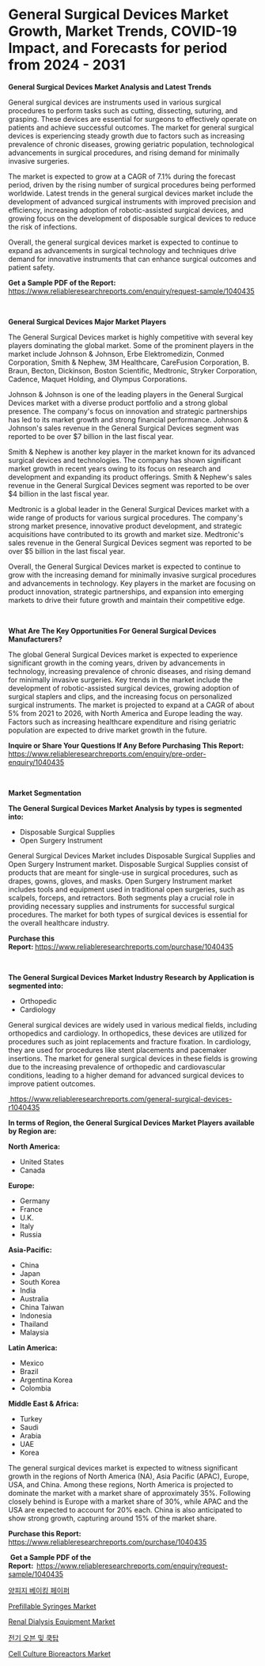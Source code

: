 <p><h1>General Surgical Devices Market Growth, Market Trends, COVID-19 Impact, and Forecasts for period from 2024 - 2031</h1></p><p><strong>General Surgical Devices Market Analysis and Latest Trends</strong></p>
<p><p>General surgical devices are instruments used in various surgical procedures to perform tasks such as cutting, dissecting, suturing, and grasping. These devices are essential for surgeons to effectively operate on patients and achieve successful outcomes. The market for general surgical devices is experiencing steady growth due to factors such as increasing prevalence of chronic diseases, growing geriatric population, technological advancements in surgical procedures, and rising demand for minimally invasive surgeries.</p><p>The market is expected to grow at a CAGR of 7.1% during the forecast period, driven by the rising number of surgical procedures being performed worldwide. Latest trends in the general surgical devices market include the development of advanced surgical instruments with improved precision and efficiency, increasing adoption of robotic-assisted surgical devices, and growing focus on the development of disposable surgical devices to reduce the risk of infections.</p><p>Overall, the general surgical devices market is expected to continue to expand as advancements in surgical technology and techniques drive demand for innovative instruments that can enhance surgical outcomes and patient safety.</p></p>
<p><strong>Get a Sample PDF of the Report:&nbsp;</strong> <a href="https://www.reliableresearchreports.com/enquiry/request-sample/1040435">https://www.reliableresearchreports.com/enquiry/request-sample/1040435</a></p>
<p>&nbsp;</p>
<p><strong>General Surgical Devices Major Market Players</strong></p>
<p><p>The General Surgical Devices market is highly competitive with several key players dominating the global market. Some of the prominent players in the market include Johnson & Johnson, Erbe Elektromedizin, Conmed Corporation, Smith & Nephew, 3M Healthcare, CareFusion Corporation, B. Braun, Becton, Dickinson, Boston Scientific, Medtronic, Stryker Corporation, Cadence, Maquet Holding, and Olympus Corporations.</p><p>Johnson & Johnson is one of the leading players in the General Surgical Devices market with a diverse product portfolio and a strong global presence. The company's focus on innovation and strategic partnerships has led to its market growth and strong financial performance. Johnson & Johnson's sales revenue in the General Surgical Devices segment was reported to be over $7 billion in the last fiscal year.</p><p>Smith & Nephew is another key player in the market known for its advanced surgical devices and technologies. The company has shown significant market growth in recent years owing to its focus on research and development and expanding its product offerings. Smith & Nephew's sales revenue in the General Surgical Devices segment was reported to be over $4 billion in the last fiscal year.</p><p>Medtronic is a global leader in the General Surgical Devices market with a wide range of products for various surgical procedures. The company's strong market presence, innovative product development, and strategic acquisitions have contributed to its growth and market size. Medtronic's sales revenue in the General Surgical Devices segment was reported to be over $5 billion in the last fiscal year.</p><p>Overall, the General Surgical Devices market is expected to continue to grow with the increasing demand for minimally invasive surgical procedures and advancements in technology. Key players in the market are focusing on product innovation, strategic partnerships, and expansion into emerging markets to drive their future growth and maintain their competitive edge.</p></p>
<p>&nbsp;</p>
<p><strong>What Are The Key Opportunities For General Surgical Devices Manufacturers?</strong></p>
<p><p>The global General Surgical Devices market is expected to experience significant growth in the coming years, driven by advancements in technology, increasing prevalence of chronic diseases, and rising demand for minimally invasive surgeries. Key trends in the market include the development of robotic-assisted surgical devices, growing adoption of surgical staplers and clips, and the increasing focus on personalized surgical instruments. The market is projected to expand at a CAGR of about 5% from 2021 to 2026, with North America and Europe leading the way. Factors such as increasing healthcare expenditure and rising geriatric population are expected to drive market growth in the future.</p></p>
<p><strong>Inquire or Share Your Questions If Any Before Purchasing This Report:</strong> <a href="https://www.reliableresearchreports.com/enquiry/pre-order-enquiry/1040435">https://www.reliableresearchreports.com/enquiry/pre-order-enquiry/1040435</a></p>
<p>&nbsp;</p>
<p><strong>Market Segmentation</strong></p>
<p><strong>The General Surgical Devices Market Analysis by types is segmented into:</strong></p>
<p><ul><li>Disposable Surgical Supplies</li><li>Open Surgery Instrument</li></ul></p>
<p><p>General Surgical Devices Market includes Disposable Surgical Supplies and Open Surgery Instrument market. Disposable Surgical Supplies consist of products that are meant for single-use in surgical procedures, such as drapes, gowns, gloves, and masks. Open Surgery Instrument market includes tools and equipment used in traditional open surgeries, such as scalpels, forceps, and retractors. Both segments play a crucial role in providing necessary supplies and instruments for successful surgical procedures. The market for both types of surgical devices is essential for the overall healthcare industry.</p></p>
<p><strong>Purchase this Report:&nbsp;</strong><a href="https://www.reliableresearchreports.com/purchase/1040435">https://www.reliableresearchreports.com/purchase/1040435</a></p>
<p>&nbsp;</p>
<p><strong>The General Surgical Devices Market Industry Research by Application is segmented into:</strong></p>
<p><ul><li>Orthopedic</li><li>Cardiology</li></ul></p>
<p><p>General surgical devices are widely used in various medical fields, including orthopedics and cardiology. In orthopedics, these devices are utilized for procedures such as joint replacements and fracture fixation. In cardiology, they are used for procedures like stent placements and pacemaker insertions. The market for general surgical devices in these fields is growing due to the increasing prevalence of orthopedic and cardiovascular conditions, leading to a higher demand for advanced surgical devices to improve patient outcomes.</p></p>
<p><a href="https://www.reliableresearchreports.com/general-surgical-devices-r1040435">&nbsp;https://www.reliableresearchreports.com/general-surgical-devices-r1040435</a></p>
<p><strong>In terms of Region, the General Surgical Devices Market Players available by Region are:</strong></p>
<p>
    <p> <strong> North America: </strong>
        <ul>
            <li>United States</li>
            <li>Canada</li>
        </ul>
        </p> 
    <p> <strong> Europe: </strong>
        <ul>
            <li>Germany</li>
            <li>France</li>
            <li>U.K.</li>
            <li>Italy</li>
            <li>Russia</li>
        </ul>
        </p> 
    <p> <strong> Asia-Pacific: </strong>
        <ul>
            <li>China</li>
            <li>Japan</li>
            <li>South Korea</li>
            <li>India</li>
            <li>Australia</li>
            <li>China Taiwan</li>
            <li>Indonesia</li>
            <li>Thailand</li>
            <li>Malaysia</li>
        </ul>
        </p> 
    <p> <strong> Latin America: </strong>
        <ul>
            <li>Mexico</li>
            <li>Brazil</li>
            <li>Argentina Korea</li>
            <li>Colombia</li>
        </ul>
        </p> 
    <p> <strong> Middle East & Africa: </strong>
        <ul>
            <li>Turkey</li>
            <li>Saudi</li>
            <li>Arabia</li>
            <li>UAE</li>
            <li>Korea</li>
        </ul>
    </p>
    </p>
<p><p>The general surgical devices market is expected to witness significant growth in the regions of North America (NA), Asia Pacific (APAC), Europe, USA, and China. Among these regions, North America is projected to dominate the market with a market share of approximately 35%. Following closely behind is Europe with a market share of 30%, while APAC and the USA are expected to account for 20% each. China is also anticipated to show strong growth, capturing around 15% of the market share.</p></p>
<p><strong>Purchase this Report: </strong><a href="https://www.reliableresearchreports.com/purchase/1040435">https://www.reliableresearchreports.com/purchase/1040435</a></p>
<p>&nbsp;<strong>Get a Sample PDF of the Report:&nbsp;&nbsp;</strong><a href="https://www.reliableresearchreports.com/enquiry/request-sample/1040435">https://www.reliableresearchreports.com/enquiry/request-sample/1040435</a></p>
<p><strong></strong></p>
<p><p><a href="https://github.com/berlianaparadilla48/Market-Research-Report-List-2/blob/main/375920674449.md">양피지 베이킹 페이퍼</a></p><p><a href="https://github.com/evanArnold06/Market-Research-Report-List-1/blob/main/prefillable-syringes-market.md">Prefillable Syringes Market</a></p><p><a href="https://github.com/mabutironaldo/Market-Research-Report-List-5/blob/main/renal-dialysis-equipment-market.md">Renal Dialysis Equipment Market</a></p><p><a href="https://github.com/mdmazharulnwr786/Market-Research-Report-List-2/blob/main/142721274450.md">전기 오븐 및 쿡탑</a></p><p><a href="https://github.com/nairnboy/Market-Research-Report-List-1/blob/main/cell-culture-bioreactors-market.md">Cell Culture Bioreactors Market</a></p></p>